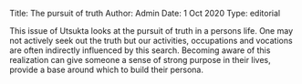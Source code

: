 Title: The pursuit of truth
Author: Admin
Date: 1 Oct 2020
Type: editorial

This issue of Utsukta looks at the pursuit of truth in a persons life. One may not actively seek out the truth but our activities, occupations and vocations are often indirectly influenced by this search. Becoming aware of this realization can give someone a sense of strong purpose in their lives, provide a base around which to build their persona. 
